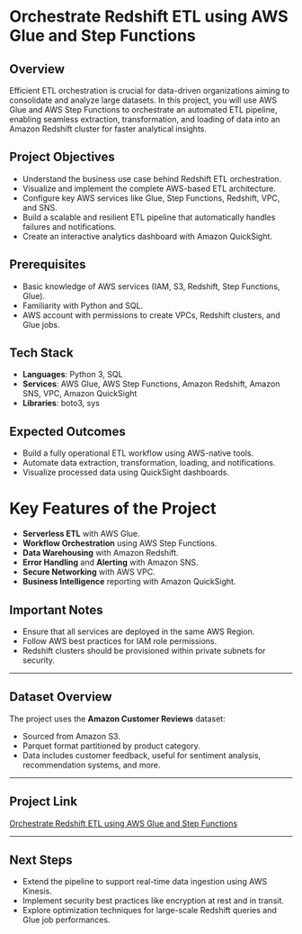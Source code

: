 # Orchestrate Redshift ETL using AWS Glue and Step Functions

## Overview
Efficient ETL orchestration is crucial for data-driven organizations aiming to consolidate and analyze large datasets. In this project, you will use AWS Glue and AWS Step Functions to orchestrate an automated ETL pipeline, enabling seamless extraction, transformation, and loading of data into an Amazon Redshift cluster for faster analytical insights.

## Project Objectives
- Understand the business use case behind Redshift ETL orchestration.
- Visualize and implement the complete AWS-based ETL architecture.
- Configure key AWS services like Glue, Step Functions, Redshift, VPC, and SNS.
- Build a scalable and resilient ETL pipeline that automatically handles failures and notifications.
- Create an interactive analytics dashboard with Amazon QuickSight.

## Prerequisites
- Basic knowledge of AWS services (IAM, S3, Redshift, Step Functions, Glue).
- Familiarity with Python and SQL.
- AWS account with permissions to create VPCs, Redshift clusters, and Glue jobs.

## Tech Stack
- **Languages**: Python 3, SQL
- **Services**: AWS Glue, AWS Step Functions, Amazon Redshift, Amazon SNS, VPC, Amazon QuickSight
- **Libraries**: boto3, sys

## Expected Outcomes
- Build a fully operational ETL workflow using AWS-native tools.
- Automate data extraction, transformation, loading, and notifications.
- Visualize processed data using QuickSight dashboards.

# Key Features of the Project
- **Serverless ETL** with AWS Glue.
- **Workflow Orchestration** using AWS Step Functions.
- **Data Warehousing** with Amazon Redshift.
- **Error Handling** and **Alerting** with Amazon SNS.
- **Secure Networking** with AWS VPC.
- **Business Intelligence** reporting with Amazon QuickSight.

## Important Notes
- Ensure that all services are deployed in the same AWS Region.
- Follow AWS best practices for IAM role permissions.
- Redshift clusters should be provisioned within private subnets for security.

---
## Dataset Overview

The project uses the **Amazon Customer Reviews** dataset:
- Sourced from Amazon S3.
- Parquet format partitioned by product category.
- Data includes customer feedback, useful for sentiment analysis, recommendation systems, and more.

---

## Project Link
[Orchestrate Redshift ETL using AWS Glue and Step Functions](https://www.projectpro.io/project-use-case/orchestrating-an-etl-process-using-aws-step-and-glue-functions)

---

## Next Steps
- Extend the pipeline to support real-time data ingestion using AWS Kinesis.
- Implement security best practices like encryption at rest and in transit.
- Explore optimization techniques for large-scale Redshift queries and Glue job performances.
